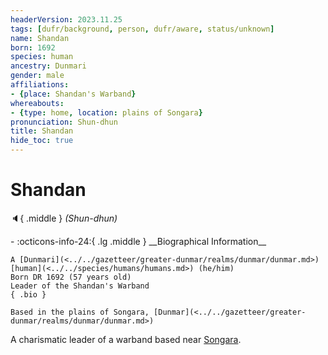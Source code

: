 ```yaml
---
headerVersion: 2023.11.25
tags: [dufr/background, person, dufr/aware, status/unknown]
name: Shandan
born: 1692
species: human
ancestry: Dunmari
gender: male
affiliations:
- {place: Shandan's Warband}
whereabouts:
- {type: home, location: plains of Songara}
pronunciation: Shun-dhun
title: Shandan
hide_toc: true
---
```

# Shandan
:speaker:{ .middle } *(Shun-dhun)*  
<div class="grid cards ext-narrow-margin ext-one-column" markdown>
- :octicons-info-24:{ .lg .middle } __Biographical Information__

    A [Dunmari](<../../gazetteer/greater-dunmar/realms/dunmar/dunmar.md>) [human](<../../species/humans/humans.md>) (he/him)  
    Born DR 1692 (57 years old)  
    Leader of the Shandan's Warband  
    { .bio }

    Based in the plains of Songara, [Dunmar](<../../gazetteer/greater-dunmar/realms/dunmar/dunmar.md>)
</div>


A charismatic leader of a warband based near [Songara](<../../gazetteer/greater-dunmar/realms/dunmar/central-dunmar/songara.md>). 